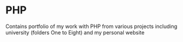 # PHP
Contains portfolio of my work with PHP from various projects including university (folders One to Eight) and my personal website
